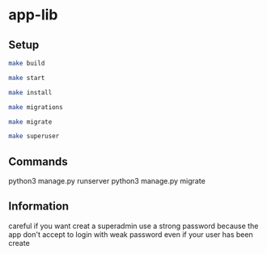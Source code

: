 # app-lib

## Setup

```bash
make build
```

```bash
make start
```

```bash
make install
```

```bash
make migrations
```

```bash
make migrate
```

```bash
make superuser
```

## Commands

python3 manage.py runserver
python3 manage.py migrate

## Information 
careful if you want creat a superadmin use a strong password because the app don't accept to login with weak password even if your user has been create
